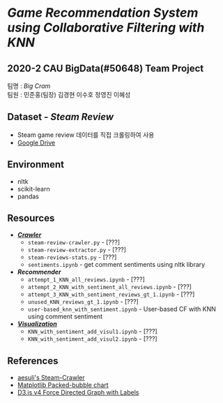 # *Game Recommendation System using Collaborative Filtering with KNN*   

## 2020-2 CAU BigData(#50648) Team Project
팀명 : *Big Cram*    
팀원 : 민준홍(팀장) 김경현 이수호 정영진 이혜성

## Dataset - *Steam Review*
- Steam game review 데이터를 직접 크롤링하여 사용
- [Google Drive]()

## Environment
- nltk
- scikit-learn
- pandas

## Resources
- [***Crawler***](https://github.com/ddamddi/bigdata/tree/main/Crawler)
    - `steam-review-crawler.py` - [???]
    - `steam-review-extractor.py` - [???]  
    - `steam-reviews-stats.py` - [???]  
    - `sentiments.ipynb` - get comment sentiments using nltk library
- ***Recommender***
    - `attempt_1_KNN_all_reviews.ipynb` - [???]  
    - `attempt_2_KNN_with_sentiment_all_reviews.ipynb` - [???]  
    - `attempt_3_KNN_with_sentiment_reviews_gt_1.ipynb` - [???]  
    - `unused_KNN_reviews_gt_1.ipynb` - [???]  
    - `user-based_knn_with_sentiment.ipynb` - User-based CF with KNN using comment sentiment
- [***Visualization***](https://github.com/ddamddi/bigdata/tree/main/Visualization)
    - `KNN_with_sentiment_add_visul1.ipynb` - [???]
    - `KNN_with_sentiment_add_visul2.ipynb` - [???]

## References
* [aesuli's Steam-Crawler](https://github.com/aesuli/steam-crawler)
* [Matplotlib Packed-bubble chart](https://matplotlib.org/devdocs/gallery/misc/packed_bubbles.html)
* [D3.js v4 Force Directed Graph with Labels](https://bl.ocks.org/heybignick/3faf257bbbbc7743bb72310d03b86ee8)